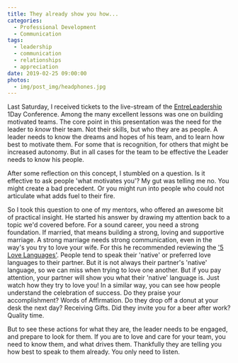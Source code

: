 ```yaml
---
title: They already show you how...
categories:
  - Professional Development
  - Communication
tags:
  - leadership
  - communication
  - relationships
  - appreciation
date: 2019-02-25 09:00:00
photos: 
  - img/post_img/headphones.jpg
---
```

Last Saturday, I received tickets to the live-stream of the  [EntreLeadership](https://www.entreleadership.com/) 1Day Conference. Among the many excellent lessons was one on building motivated teams. The core point in this presentation was the need for the leader to _know_ their team. Not their skills, but who they are as people. 
A leader needs to know the dreams and hopes of his team, and to learn how best to motivate them. For some that is recognition, for others that might be increased autonomy. But in all cases for the team to be effective the Leader needs to know his people.

After some reflection on this concept, I stumbled on a question. Is it effective to ask people 'what motivates you'? My gut was telling me no. You might create a bad precedent. Or you might run into people who could not articulate what adds fuel to their fire.

So I took this question to one of my mentors, who offered an awesome bit of practical insight. He started his answer by drawing my attention back to a topic we'd covered before. For a sound career, you need a strong foundation. If married, that means building a strong, loving and supportive marriage. A strong marriage needs strong communication, even in the way's you try to love your wife. For this he recommended reviewing the ['5 Love Languages'](https://www.5lovelanguages.com/). People tend to speak their 'native' or preferred love languages to their partner. But it is not always their partner's 'native' language, so we can miss when trying to love one another. But if you pay attention, your partner will show you what their 'native' language is. Just watch how they try to love you!
In a similar way, you can see how people understand the celebration of success. Do they praise your accomplishment? Words of Affirmation. Do they drop off a donut at your desk the next day? Receiving Gifts. Did they invite you for a beer after work? Quality time.

But to see these actions for what they are, the leader needs to be engaged, and prepare to look for them. If you are to love and care for your team, you need to know them, and what drives them. Thankfully they are telling you how best to speak to them already. You only need to listen.